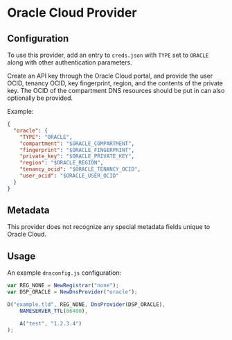 # Oracle Cloud Provider

## Configuration

To use this provider, add an entry to `creds.json` with `TYPE` set to `ORACLE`
along with other authentication parameters.

Create an API key through the Oracle Cloud portal, and provide the user OCID, tenancy OCID, key fingerprint, region, and the contents of the private key.
The OCID of the compartment DNS resources should be put in can also optionally be provided.

Example:

```json
{
  "oracle": {
    "TYPE": "ORACLE",
    "compartment": "$ORACLE_COMPARTMENT",
    "fingerprint": "$ORACLE_FINGERPRINT",
    "private_key": "$ORACLE_PRIVATE_KEY",
    "region": "$ORACLE_REGION",
    "tenancy_ocid": "$ORACLE_TENANCY_OCID",
    "user_ocid": "$ORACLE_USER_OCID"
  }
}
```

## Metadata
This provider does not recognize any special metadata fields unique to Oracle Cloud.

## Usage
An example `dnsconfig.js` configuration:

```javascript
var REG_NONE = NewRegistrar("none");
var DSP_ORACLE = NewDnsProvider("oracle");

D("example.tld", REG_NONE, DnsProvider(DSP_ORACLE),
    NAMESERVER_TTL(86400),

    A("test", "1.2.3.4")
);
```

